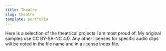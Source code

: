 ```yaml
---
title: Theatre
slug: theatre
template: portfolio
---
```


Here is a selection of the theatrical projects I am most proud of. My original samples use CC BY-SA-NC 4.0. Any other licenses for specific audio clips will be noted in the file name and in a license index file.
